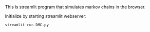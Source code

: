 This is streamlit program that simulates markov chains in the browser.

Initialize by starting streamlit webserver:

```bash
streamlit run DMC.py
```
